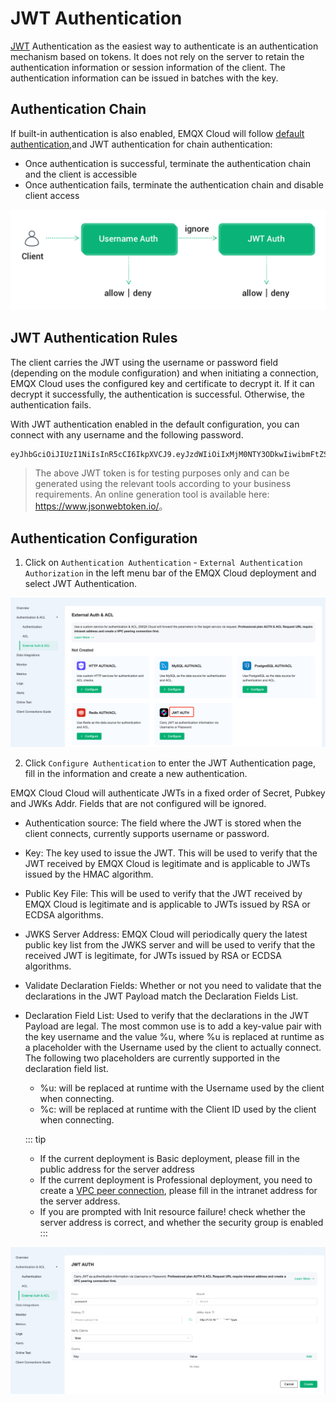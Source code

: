 # JWT Authentication

[JWT](https://jwt.io/) Authentication as the easiest way to authenticate is an authentication mechanism based on tokens. It does not rely on the server to retain the authentication information or session information of the client. The authentication information can be issued in batches with the key.

## Authentication Chain

If built-in authentication is also enabled, EMQX Cloud will follow [default authentication](https://docs.emqx.com/en/cloud/latest/deployments/auth.html),and JWT authentication for chain authentication:

- Once authentication is successful, terminate the authentication chain and the client is accessible
- Once authentication fails, terminate the authentication chain and disable client access

![auth_chain](./_assets/../_assets/jwt_auth_chain.png)

## JWT Authentication Rules

The client carries the JWT using the username or password field (depending on the module configuration) and when initiating a connection, EMQX Cloud uses the configured key and certificate to decrypt it. If it can decrypt it successfully, the authentication is successful. Otherwise, the authentication fails.

With JWT authentication enabled in the default configuration, you can connect with any username and the following password.

```bash
eyJhbGciOiJIUzI1NiIsInR5cCI6IkpXVCJ9.eyJzdWIiOiIxMjM0NTY3ODkwIiwibmFtZSI6IkVNUVggQ2xvdWQiLCJpYXQiOjE1MTYyMzkwMjJ9.JHtutBSV4FfPfYYZyj6yn4K76clOQ-zkS6-_7VjnfK8
```

> The above JWT token is for testing purposes only and can be generated using the relevant tools according to your business requirements. An online generation tool is available here: <https://www.jsonwebtoken.io/>。

## Authentication Configuration

1. Click on `Authentication Authentication` - `External Authentication Authorization` in the left menu bar of the EMQX Cloud deployment and select JWT Authentication.

![jwt_auth](./_assets/../_assets/jwt_auth_en.png)

2. Click `Configure Authentication` to enter the JWT Authentication page, fill in the information and create a new authentication.

EMQX Cloud Cloud will authenticate JWTs in a fixed order of Secret, Pubkey and JWKs Addr. Fields that are not configured will be ignored.

- Authentication source: The field where the JWT is stored when the client connects, currently supports username or password.
- Key: The key used to issue the JWT. This will be used to verify that the JWT received by EMQX Cloud is legitimate and is applicable to JWTs issued by the HMAC algorithm.
- Public Key File: This will be used to verify that the JWT received by EMQX Cloud is legitimate and is applicable to JWTs issued by RSA or ECDSA algorithms.
- JWKS Server Address: EMQX Cloud will periodically query the latest public key list from the JWKS server and will be used to verify that the received JWT is legitimate, for JWTs issued by RSA or ECDSA algorithms.
- Validate Declaration Fields: Whether or not you need to validate that the declarations in the JWT Payload match the Declaration Fields List.
- Declaration Field List: Used to verify that the declarations in the JWT Payload are legal. The most common use is to add a key-value pair with the key username and the value %u, where %u is replaced at runtime as a placeholder with the Username used by the client to actually connect. The following two placeholders are currently supported in the declaration field list.
  - %u: will be replaced at runtime with the Username used by the client when connecting.
  - %c: will be replaced at runtime with the Client ID used by the client when connecting.

  ::: tip
  - If the current deployment is Basic deployment, please fill in the public address for the server address
  - If the current deployment is Professional deployment, you need to create a [VPC peer connection](https://docs.emqx.com/en/cloud/latest/deployments/vpc_peering.html), please fill in the intranet address for the server address.
  - If you are prompted with Init resource failure! check whether the server address is correct, and whether the security group is enabled
  :::

![jwt_auth](./_assets/../_assets/jwt_auth_info_en.jpeg)

